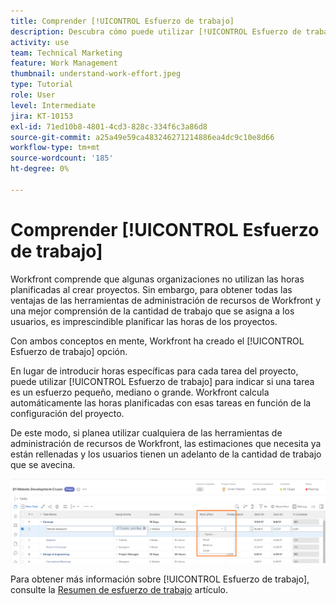 ```yaml
---
title: Comprender [!UICONTROL Esfuerzo de trabajo]
description: Descubra cómo puede utilizar [!UICONTROL Esfuerzo de trabajo] para obtener una estimación rápida de las horas planificadas en la cronología de su proyecto.
activity: use
team: Technical Marketing
feature: Work Management
thumbnail: understand-work-effort.jpeg
type: Tutorial
role: User
level: Intermediate
jira: KT-10153
exl-id: 71ed10b8-4801-4cd3-828c-334f6c3a86d8
source-git-commit: a25a49e59ca483246271214886ea4dc9c10e8d66
workflow-type: tm+mt
source-wordcount: '185'
ht-degree: 0%

---
```


# Comprender [!UICONTROL Esfuerzo de trabajo]

Workfront comprende que algunas organizaciones no utilizan las horas planificadas al crear proyectos. Sin embargo, para obtener todas las ventajas de las herramientas de administración de recursos de Workfront y una mejor comprensión de la cantidad de trabajo que se asigna a los usuarios, es imprescindible planificar las horas de los proyectos.

Con ambos conceptos en mente, Workfront ha creado el [!UICONTROL Esfuerzo de trabajo] opción.

En lugar de introducir horas específicas para cada tarea del proyecto, puede utilizar [!UICONTROL Esfuerzo de trabajo] para indicar si una tarea es un esfuerzo pequeño, mediano o grande. Workfront calcula automáticamente las horas planificadas con esas tareas en función de la configuración del proyecto.

De este modo, si planea utilizar cualquiera de las herramientas de administración de recursos de Workfront, las estimaciones que necesita ya están rellenadas y los usuarios tienen un adelanto de la cantidad de trabajo que se avecina.

![Lista de tareas de proyecto con [!UICONTROL Esfuerzo de trabajo] columna](assets/planner-fund-work-effort.png)

Para obtener más información sobre [!UICONTROL Esfuerzo de trabajo], consulte la [Resumen de esfuerzo de trabajo](https://experienceleague.adobe.com/docs/workfront/using/manage-work/tasks/task-information/work-effort.html?lang=en) artículo.
